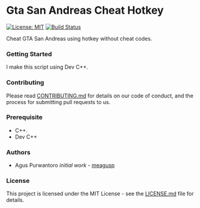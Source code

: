 # Gta San Andreas Cheat Hotkey

[![License: MIT](https://img.shields.io/badge/License-MIT-yellow.svg)](https://opensource.org/licenses/MIT) [![Build Status](https://travis-ci.org/meagusp/gta-san-andreas-cheat-hotkey.svg?branch=master)](https://travis-ci.org/meagusp/gta-san-andreas-cheat-hotkey)

Cheat GTA San Andreas using hotkey without cheat codes.

### Getting Started

I make this script using Dev C++.

### Contributing

Please read [CONTRIBUTING.md](CONTRIBUTING.md) for details on our code of conduct, and the process for submitting pull requests to us.

### Prerequisite

* C++.
* Dev C++

### Authors

* Agus Purwantoro *initial work* - [meagusp](https://github.com/meagusp)

### License

This project is licensed under the MIT License - see the [LICENSE.md](LICENSE.md) file for details.
